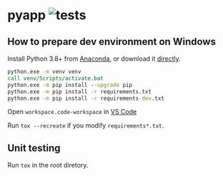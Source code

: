 # pyapp ![tests](https://github.com/tantecky/pyapp/actions/workflows/tests.yml/badge.svg)

## How to prepare dev environment on Windows

Install Python 3.8+ from [Anaconda](https://www.anaconda.com/products/individual), or download it [directly](https://www.python.org/ftp/python/3.8.10/python-3.8.10-amd64.exe).

```bat
python.exe -m venv venv
call venv/Scripts/activate.bat
python.exe -m pip install --upgrade pip
python.exe -m pip install -r requirements.txt
python.exe -m pip install -r requirements-dev.txt
```

Open `workspace.code-workspace` in [VS Code](https://code.visualstudio.com/)

Run `tox --recreate` if you modify `requirements*.txt`.

## Unit testing

Run `tox` in the root diretory.
